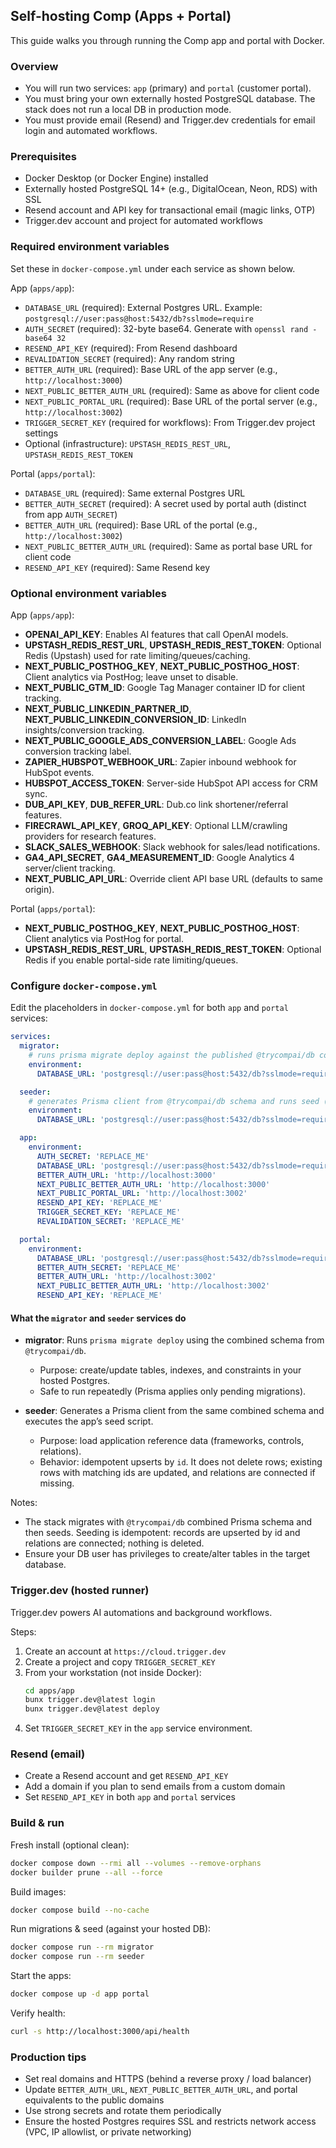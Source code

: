 ## Self-hosting Comp (Apps + Portal)

This guide walks you through running the Comp app and portal with Docker.

### Overview

- You will run two services: `app` (primary) and `portal` (customer portal).
- You must bring your own externally hosted PostgreSQL database. The stack does not run a local DB in production mode.
- You must provide email (Resend) and Trigger.dev credentials for email login and automated workflows.

### Prerequisites

- Docker Desktop (or Docker Engine) installed
- Externally hosted PostgreSQL 14+ (e.g., DigitalOcean, Neon, RDS) with SSL
- Resend account and API key for transactional email (magic links, OTP)
- Trigger.dev account and project for automated workflows

### Required environment variables

Set these in `docker-compose.yml` under each service as shown below.

App (`apps/app`):

- `DATABASE_URL` (required): External Postgres URL. Example: `postgresql://user:pass@host:5432/db?sslmode=require`
- `AUTH_SECRET` (required): 32-byte base64. Generate with `openssl rand -base64 32`
- `RESEND_API_KEY` (required): From Resend dashboard
- `REVALIDATION_SECRET` (required): Any random string
- `BETTER_AUTH_URL` (required): Base URL of the app server (e.g., `http://localhost:3000`)
- `NEXT_PUBLIC_BETTER_AUTH_URL` (required): Same as above for client code
- `NEXT_PUBLIC_PORTAL_URL` (required): Base URL of the portal server (e.g., `http://localhost:3002`)
- `TRIGGER_SECRET_KEY` (required for workflows): From Trigger.dev project settings
- Optional (infrastructure): `UPSTASH_REDIS_REST_URL`, `UPSTASH_REDIS_REST_TOKEN`

Portal (`apps/portal`):

- `DATABASE_URL` (required): Same external Postgres URL
- `BETTER_AUTH_SECRET` (required): A secret used by portal auth (distinct from app `AUTH_SECRET`)
- `BETTER_AUTH_URL` (required): Base URL of the portal (e.g., `http://localhost:3002`)
- `NEXT_PUBLIC_BETTER_AUTH_URL` (required): Same as portal base URL for client code
- `RESEND_API_KEY` (required): Same Resend key

### Optional environment variables

App (`apps/app`):

- **OPENAI_API_KEY**: Enables AI features that call OpenAI models.
- **UPSTASH_REDIS_REST_URL**, **UPSTASH_REDIS_REST_TOKEN**: Optional Redis (Upstash) used for rate limiting/queues/caching.
- **NEXT_PUBLIC_POSTHOG_KEY**, **NEXT_PUBLIC_POSTHOG_HOST**: Client analytics via PostHog; leave unset to disable.
- **NEXT_PUBLIC_GTM_ID**: Google Tag Manager container ID for client tracking.
- **NEXT_PUBLIC_LINKEDIN_PARTNER_ID**, **NEXT_PUBLIC_LINKEDIN_CONVERSION_ID**: LinkedIn insights/conversion tracking.
- **NEXT_PUBLIC_GOOGLE_ADS_CONVERSION_LABEL**: Google Ads conversion tracking label.
- **ZAPIER_HUBSPOT_WEBHOOK_URL**: Zapier inbound webhook for HubSpot events.
- **HUBSPOT_ACCESS_TOKEN**: Server-side HubSpot API access for CRM sync.
- **DUB_API_KEY**, **DUB_REFER_URL**: Dub.co link shortener/referral features.
- **FIRECRAWL_API_KEY**, **GROQ_API_KEY**: Optional LLM/crawling providers for research features.
- **SLACK_SALES_WEBHOOK**: Slack webhook for sales/lead notifications.
- **GA4_API_SECRET**, **GA4_MEASUREMENT_ID**: Google Analytics 4 server/client tracking.
- **NEXT_PUBLIC_API_URL**: Override client API base URL (defaults to same origin).

Portal (`apps/portal`):

- **NEXT_PUBLIC_POSTHOG_KEY**, **NEXT_PUBLIC_POSTHOG_HOST**: Client analytics via PostHog for portal.
- **UPSTASH_REDIS_REST_URL**, **UPSTASH_REDIS_REST_TOKEN**: Optional Redis if you enable portal-side rate limiting/queues.

### Configure `docker-compose.yml`

Edit the placeholders in `docker-compose.yml` for both `app` and `portal` services:

```yaml
services:
  migrator:
    # runs prisma migrate deploy against the published @trycompai/db combined schema
    environment:
      DATABASE_URL: 'postgresql://user:pass@host:5432/db?sslmode=require'

  seeder:
    # generates Prisma client from @trycompai/db schema and runs seed (idempotent upserts)
    environment:
      DATABASE_URL: 'postgresql://user:pass@host:5432/db?sslmode=require'

  app:
    environment:
      AUTH_SECRET: 'REPLACE_ME'
      DATABASE_URL: 'postgresql://user:pass@host:5432/db?sslmode=require'
      BETTER_AUTH_URL: 'http://localhost:3000'
      NEXT_PUBLIC_BETTER_AUTH_URL: 'http://localhost:3000'
      NEXT_PUBLIC_PORTAL_URL: 'http://localhost:3002'
      RESEND_API_KEY: 'REPLACE_ME'
      TRIGGER_SECRET_KEY: 'REPLACE_ME'
      REVALIDATION_SECRET: 'REPLACE_ME'

  portal:
    environment:
      DATABASE_URL: 'postgresql://user:pass@host:5432/db?sslmode=require'
      BETTER_AUTH_SECRET: 'REPLACE_ME'
      BETTER_AUTH_URL: 'http://localhost:3002'
      NEXT_PUBLIC_BETTER_AUTH_URL: 'http://localhost:3002'
      RESEND_API_KEY: 'REPLACE_ME'
```

#### What the `migrator` and `seeder` services do

- **migrator**: Runs `prisma migrate deploy` using the combined schema from `@trycompai/db`.
  - Purpose: create/update tables, indexes, and constraints in your hosted Postgres.
  - Safe to run repeatedly (Prisma applies only pending migrations).

- **seeder**: Generates a Prisma client from the same combined schema and executes the app’s seed script.
  - Purpose: load application reference data (frameworks, controls, relations).
  - Behavior: idempotent upserts by `id`. It does not delete rows; existing rows with matching ids are updated, and relations are connected if missing.

Notes:

- The stack migrates with `@trycompai/db` combined Prisma schema and then seeds. Seeding is idempotent: records are upserted by id and relations are connected; nothing is deleted.
- Ensure your DB user has privileges to create/alter tables in the target database.

### Trigger.dev (hosted runner)

Trigger.dev powers AI automations and background workflows.

Steps:

1. Create an account at `https://cloud.trigger.dev`
2. Create a project and copy `TRIGGER_SECRET_KEY`
3. From your workstation (not inside Docker):
   ```bash
   cd apps/app
   bunx trigger.dev@latest login
   bunx trigger.dev@latest deploy
   ```
4. Set `TRIGGER_SECRET_KEY` in the `app` service environment.

### Resend (email)

- Create a Resend account and get `RESEND_API_KEY`
- Add a domain if you plan to send emails from a custom domain
- Set `RESEND_API_KEY` in both `app` and `portal` services

### Build & run

Fresh install (optional clean):

```bash
docker compose down --rmi all --volumes --remove-orphans
docker builder prune --all --force
```

Build images:

```bash
docker compose build --no-cache
```

Run migrations & seed (against your hosted DB):

```bash
docker compose run --rm migrator
docker compose run --rm seeder
```

Start the apps:

```bash
docker compose up -d app portal
```

Verify health:

```bash
curl -s http://localhost:3000/api/health
```

### Production tips

- Set real domains and HTTPS (behind a reverse proxy / load balancer)
- Update `BETTER_AUTH_URL`, `NEXT_PUBLIC_BETTER_AUTH_URL`, and portal equivalents to the public domains
- Use strong secrets and rotate them periodically
- Ensure the hosted Postgres requires SSL and restricts network access (VPC, IP allowlist, or private networking)

